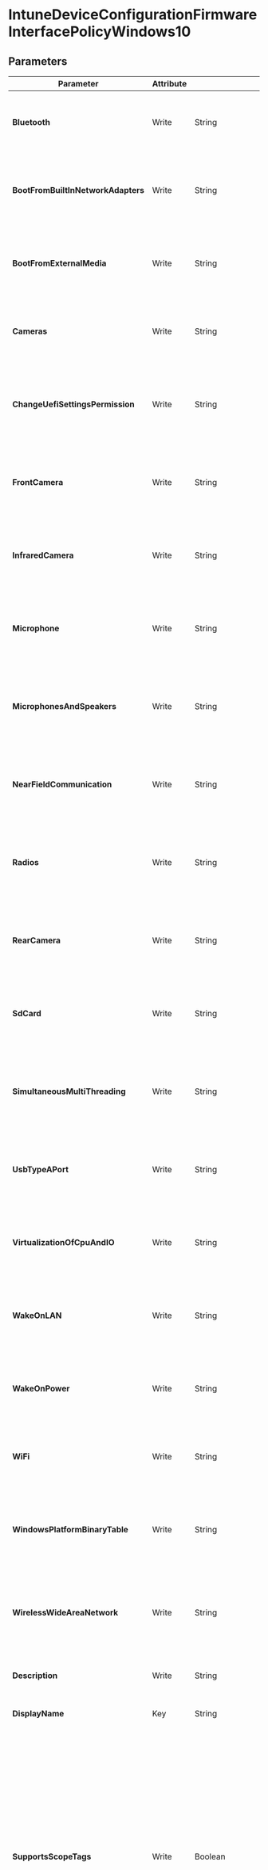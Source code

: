 ﻿# IntuneDeviceConfigurationFirmwareInterfacePolicyWindows10

## Parameters

| Parameter | Attribute | DataType | Description | Allowed Values |
| --- | --- | --- | --- | --- |
| **Bluetooth** | Write | String | Defines whether a user is allowed to enable Bluetooth. Possible values are: notConfigured, enabled, disabled. | `notConfigured`, `enabled`, `disabled` |
| **BootFromBuiltInNetworkAdapters** | Write | String | Defines whether a user is allowed to boot from built-in network adapters. Possible values are: notConfigured, enabled, disabled. | `notConfigured`, `enabled`, `disabled` |
| **BootFromExternalMedia** | Write | String | Defines whether a user is allowed to boot from external media. Possible values are: notConfigured, enabled, disabled. | `notConfigured`, `enabled`, `disabled` |
| **Cameras** | Write | String | Defines whether built-in cameras are enabled. Possible values are: notConfigured, enabled, disabled. | `notConfigured`, `enabled`, `disabled` |
| **ChangeUefiSettingsPermission** | Write | String | Defines the permission level granted to users to change UEFI settings. Possible values are: notConfiguredOnly, none. | `notConfiguredOnly`, `none` |
| **FrontCamera** | Write | String | Defines whether a user is allowed to enable Front Camera. Possible values are: notConfigured, enabled, disabled. | `notConfigured`, `enabled`, `disabled` |
| **InfraredCamera** | Write | String | Defines whether a user is allowed to enable Infrared camera. Possible values are: notConfigured, enabled, disabled. | `notConfigured`, `enabled`, `disabled` |
| **Microphone** | Write | String | Defines whether a user is allowed to enable Microphone. Possible values are: notConfigured, enabled, disabled. | `notConfigured`, `enabled`, `disabled` |
| **MicrophonesAndSpeakers** | Write | String | Defines whether built-in microphones or speakers are enabled. Possible values are: notConfigured, enabled, disabled. | `notConfigured`, `enabled`, `disabled` |
| **NearFieldCommunication** | Write | String | Defines whether a user is allowed to enable Near Field Communication. Possible values are: notConfigured, enabled, disabled. | `notConfigured`, `enabled`, `disabled` |
| **Radios** | Write | String | Defines whether built-in radios e.g. WIFI, NFC, Bluetooth, are enabled. Possible values are: notConfigured, enabled, disabled. | `notConfigured`, `enabled`, `disabled` |
| **RearCamera** | Write | String | Defines whether a user is allowed to enable rear camera. Possible values are: notConfigured, enabled, disabled. | `notConfigured`, `enabled`, `disabled` |
| **SdCard** | Write | String | Defines whether a user is allowed to enable SD Card Port. Possible values are: notConfigured, enabled, disabled. | `notConfigured`, `enabled`, `disabled` |
| **SimultaneousMultiThreading** | Write | String | Defines whether a user is allowed to enable Simultaneous MultiThreading. Possible values are: notConfigured, enabled, disabled. | `notConfigured`, `enabled`, `disabled` |
| **UsbTypeAPort** | Write | String | Defines whether a user is allowed to enable USB Type A Port. Possible values are: notConfigured, enabled, disabled. | `notConfigured`, `enabled`, `disabled` |
| **VirtualizationOfCpuAndIO** | Write | String | Defines whether CPU and IO virtualization is enabled. Possible values are: notConfigured, enabled, disabled. | `notConfigured`, `enabled`, `disabled` |
| **WakeOnLAN** | Write | String | Defines whether a user is allowed to enable Wake on LAN. Possible values are: notConfigured, enabled, disabled. | `notConfigured`, `enabled`, `disabled` |
| **WakeOnPower** | Write | String | Defines whether a user is allowed to enable Wake On Power. Possible values are: notConfigured, enabled, disabled. | `notConfigured`, `enabled`, `disabled` |
| **WiFi** | Write | String | Defines whether a user is allowed to enable WiFi. Possible values are: notConfigured, enabled, disabled. | `notConfigured`, `enabled`, `disabled` |
| **WindowsPlatformBinaryTable** | Write | String | Defines whether a user is allowed to enable Windows Platform Binary Table. Possible values are: notConfigured, enabled, disabled. | `notConfigured`, `enabled`, `disabled` |
| **WirelessWideAreaNetwork** | Write | String | Defines whether a user is allowed to enable Wireless Wide Area Network. Possible values are: notConfigured, enabled, disabled. | `notConfigured`, `enabled`, `disabled` |
| **Description** | Write | String | Admin provided description of the Device Configuration. | |
| **DisplayName** | Key | String | Admin provided name of the device configuration. | |
| **SupportsScopeTags** | Write | Boolean | Indicates whether or not the underlying Device Configuration supports the assignment of scope tags. Assigning to the ScopeTags property is not allowed when this value is false and entities will not be visible to scoped users. This occurs for Legacy policies created in Silverlight and can be resolved by deleting and recreating the policy in the Azure Portal. This property is read-only. | |
| **Id** | Write | String | The unique identifier for an entity. Read-only. | |
| **Assignments** | Write | MSFT_DeviceManagementConfigurationPolicyAssignments[] | Represents the assignment to the Intune policy. | |
| **Ensure** | Write | String | Present ensures the policy exists, absent ensures it is removed. | `Present`, `Absent` |
| **Credential** | Write | PSCredential | Credentials of the Admin | |
| **ApplicationId** | Write | String | Id of the Azure Active Directory application to authenticate with. | |
| **TenantId** | Write | String | Id of the Azure Active Directory tenant used for authentication. | |
| **ApplicationSecret** | Write | PSCredential | Secret of the Azure Active Directory tenant used for authentication. | |
| **CertificateThumbprint** | Write | String | Thumbprint of the Azure Active Directory application's authentication certificate to use for authentication. | |
| **ManagedIdentity** | Write | Boolean | Managed ID being used for authentication. | |

### MSFT_DeviceManagementConfigurationPolicyAssignments

#### Parameters

| Parameter | Attribute | DataType | Description | Allowed Values |
| --- | --- | --- | --- | --- |
| **dataType** | Write | String | The type of the target assignment. | `#microsoft.graph.groupAssignmentTarget`, `#microsoft.graph.allLicensedUsersAssignmentTarget`, `#microsoft.graph.allDevicesAssignmentTarget`, `#microsoft.graph.exclusionGroupAssignmentTarget`, `#microsoft.graph.configurationManagerCollectionAssignmentTarget` |
| **deviceAndAppManagementAssignmentFilterType** | Write | String | The type of filter of the target assignment i.e. Exclude or Include. Possible values are:none, include, exclude. | `none`, `include`, `exclude` |
| **deviceAndAppManagementAssignmentFilterId** | Write | String | The Id of the filter for the target assignment. | |
| **groupId** | Write | String | The group Id that is the target of the assignment. | |
| **groupDisplayName** | Write | String | The group Display Name that is the target of the assignment. | |
| **collectionId** | Write | String | The collection Id that is the target of the assignment.(ConfigMgr) | |


## Description

Intune Device Configuration Firmware Interface Policy for Windows10

## Permissions

### Microsoft Graph

To authenticate with the Microsoft Graph API, this resource required the following permissions:

#### Delegated permissions

- **Read**

    - DeviceManagementConfiguration.Read.All

- **Update**

    - DeviceManagementConfiguration.ReadWrite.All

#### Application permissions

- **Read**

    - DeviceManagementConfiguration.Read.All

- **Update**

    - DeviceManagementConfiguration.ReadWrite.All

## Examples

### Example 1

This example is used to test new resources and showcase the usage of new resources being worked on.
It is not meant to use as a production baseline.

```powershell
Configuration Example
{
    param(
        [Parameter(Mandatory = $true)]
        [PSCredential]
        $Credscredential
    )
    Import-DscResource -ModuleName Microsoft365DSC

    node localhost
    {
        IntuneDeviceConfigurationFirmwareInterfacePolicyWindows10 'Example'
        {
            Assignments                    = @(
                MSFT_DeviceManagementConfigurationPolicyAssignments{
                    deviceAndAppManagementAssignmentFilterType = 'none'
                    dataType = '#microsoft.graph.allDevicesAssignmentTarget'
                }
            );
            Bluetooth                      = "notConfigured";
            BootFromBuiltInNetworkAdapters = "notConfigured";
            BootFromExternalMedia          = "notConfigured";
            Cameras                        = "enabled";
            ChangeUefiSettingsPermission   = "notConfiguredOnly";
            Credential                     = $Credscredential;
            DisplayName                    = "firmware";
            Ensure                         = "Present";
            FrontCamera                    = "enabled";
            InfraredCamera                 = "enabled";
            Microphone                     = "notConfigured";
            MicrophonesAndSpeakers         = "enabled";
            NearFieldCommunication         = "notConfigured";
            Radios                         = "enabled";
            RearCamera                     = "enabled";
            SdCard                         = "notConfigured";
            SimultaneousMultiThreading     = "enabled";
            SupportsScopeTags              = $True;
            UsbTypeAPort                   = "notConfigured";
            VirtualizationOfCpuAndIO       = "enabled";
            WakeOnLAN                      = "notConfigured";
            WakeOnPower                    = "notConfigured";
            WiFi                           = "notConfigured";
            WindowsPlatformBinaryTable     = "enabled";
            WirelessWideAreaNetwork        = "notConfigured";
        }
    }
}
```

### Example 2

This example is used to test new resources and showcase the usage of new resources being worked on.
It is not meant to use as a production baseline.

```powershell
Configuration Example
{
    param(
        [Parameter(Mandatory = $true)]
        [PSCredential]
        $Credscredential
    )
    Import-DscResource -ModuleName Microsoft365DSC

    node localhost
    {
        IntuneDeviceConfigurationFirmwareInterfacePolicyWindows10 'Example'
        {
            Assignments                    = @(
                MSFT_DeviceManagementConfigurationPolicyAssignments{
                    deviceAndAppManagementAssignmentFilterType = 'none'
                    dataType = '#microsoft.graph.allDevicesAssignmentTarget'
                }
            );
            Bluetooth                      = "notConfigured";
            BootFromBuiltInNetworkAdapters = "notConfigured";
            BootFromExternalMedia          = "notConfigured";
            Cameras                        = "enabled"; # Updated Property
            ChangeUefiSettingsPermission   = "notConfiguredOnly";
            Credential                     = $Credscredential;
            DisplayName                    = "firmware";
            Ensure                         = "Present";
            FrontCamera                    = "enabled";
            InfraredCamera                 = "enabled";
            Microphone                     = "notConfigured";
            MicrophonesAndSpeakers         = "enabled";
            NearFieldCommunication         = "notConfigured";
            Radios                         = "enabled";
            RearCamera                     = "enabled";
            SdCard                         = "notConfigured";
            SimultaneousMultiThreading     = "enabled";
            SupportsScopeTags              = $True;
            UsbTypeAPort                   = "notConfigured";
            VirtualizationOfCpuAndIO       = "enabled";
            WakeOnLAN                      = "notConfigured";
            WakeOnPower                    = "notConfigured";
            WiFi                           = "notConfigured";
            WindowsPlatformBinaryTable     = "enabled";
            WirelessWideAreaNetwork        = "notConfigured";
        }
    }
}
```

### Example 3

This example is used to test new resources and showcase the usage of new resources being worked on.
It is not meant to use as a production baseline.

```powershell
Configuration Example
{
    param(
        [Parameter(Mandatory = $true)]
        [PSCredential]
        $Credscredential
    )
    Import-DscResource -ModuleName Microsoft365DSC

    node localhost
    {
        IntuneDeviceConfigurationFirmwareInterfacePolicyWindows10 'Example'
        {
            Credential                     = $Credscredential;
            DisplayName                    = "firmware";
            Ensure                         = "Absent";
        }
    }
}
```

